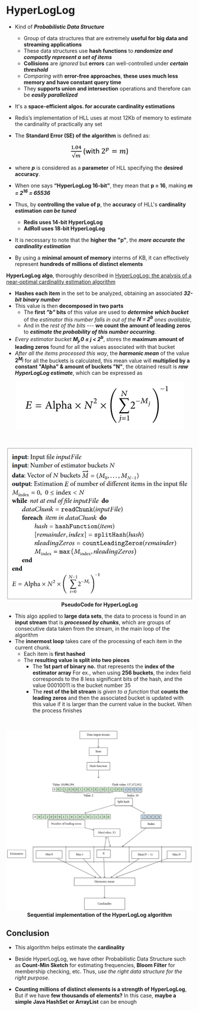# HyperLogLog

- Kind of ***Probabilistic Data Structure***
  - Group of data structures that are extremely **useful for big data and streaming applications**
  - These data structures use **hash functions** to ***randomize and compactly represent a set of items***
  - **Collisions** are *ignored* but **errors** can well-controlled under ***certain threshold***
  - *Comparing with* **error-free approaches**, **these uses much less memory and have constant query time**
  - They **supports union and intersection** operations and therefore can be ***easily parallelized***


- It's a **space-efficient algos. for accurate cardinality estimations**
- Redis’s implementation of HLL uses at most 12Kb of memory to estimate the cardinality of practically any set

-  The **Standard Error (SE) of the algorithm** is defined as:
<p align="center">
  <img align="" src="https://raw.githubusercontent.com/Pangaj/HyperLogLog/master/pictures/hllFormula.png" alt="center">
</p>

 - where ***p*** is considered as a **parameter**  of HLL specifying the **desired accuracy**.
 - When one says **“HyperLogLog 16-bit”**, they mean that **p = 16**, making ***m = 2<sup>16</sup> = 65536***
 - Thus, by **controlling the value of p**, the **accuracy** of HLL's **cardinality estimation** ***can be tuned***
    - **Redis uses 14-bit HyperLogLog**
    - **AdRoll uses 18-bit HyperLogLog**
  - It is necessary to note that the **higher the "p"**, the ***more accurate the cardinality estimation***

- By using a **minimal amount of memory** interms of KB, it can effectively represent **hundreds of millions of distinct elements**



 **HyperLogLog algo**, thoroughly described in [HyperLogLog: the analysis of a near-optimal cardinality estimation algorithm](http://algo.inria.fr/flajolet/Publications/FlFuGaMe07.pdf)
- **Hashes each item** in the set to be analyzed, obtaining an associated ***32-bit binary number***
- This value is then **decomposed in two parts**
  - The **first *"b"* bits** of this value are used to ***determine which bucket*** of the *estimator this number falls in out of the **N = 2<sup>b</sub>** ones available*,
  - And in the *rest of the bits* --- **we count the amount of leading zeros** to ***estimate the probability of this number occurring***.
- *Every estimator bucket **M<sub>j</sub>,0  ≤ j < 2<sup>b</sup>***, stores the **maximum amount of leading zeros** found for all the values associated with that bucket
- *After all the items processed this way*, the ***harmonic mean*** of the value **2<sup>*M<sub>j</sub>*</sup>** for all the buckets is calculated, this mean value will **multiplied by a constant "Alpha" & amount of buckets "N"**, the obtained result is ***raw HyperLogLog estimate***, which can be expressed as

<p align="center">
  <img align="" src="https://raw.githubusercontent.com/Pangaj/HyperLogLog/master/pictures/formula.png" alt="center">
</p>

&nbsp;

<p align="center">
  <img align="" src="https://raw.githubusercontent.com/Pangaj/HyperLogLog/master/pictures/pseudocodeHLL.png" alt="center">
<strong>PseudoCode for HyperLogLog</strong>
</p>

- This algo applied to **large data sets**, the data to process is found in an **input stream** that is ***processed by chunks***, which are groups of consecutive data taken from the stream, in the main loop of the algorithm
- The **innermost loop** takes care of the processing of each item in the current chunk.
  - Each item is **first hashed**
  - The **resulting value is split into two pieces**
    - The **1st part of binary no.** that represents the **index of the estimator array** For ex., when using **256 buckets**, the index field corresponds to the 8 less significant bits of the hash, and the value 00010011 is the bucket number 35
    - The **rest of the bit stream** is *given to a function* that **counts the leading zeros** and then the associated bucket is updated with this value if it is larger than the current value in the bucket. When the process finishes

&nbsp;

<p align="center">
  <img align="" src="https://raw.githubusercontent.com/Pangaj/HyperLogLog/master/pictures/sequential.png" alt="center">
<strong>Sequential implementation of the HyperLogLog algorithm</strong>
</p>

## Conclusion
- This algorithm helps estimate the **cardinality**
- Beside HyperLogLog, we have other Probabilistic Data Structure such as **Count-Min Sketch** for estimating frequencies, **Bloom Filter** for membership checking, etc. Thus, *use the right data structure for the right purpose*.


- **Counting millions of distinct elements is a strength of HyperLogLog**, But if we have **few thousands of elements?** In this case, **maybe a simple Java HashSet or ArrayList** can be enough
